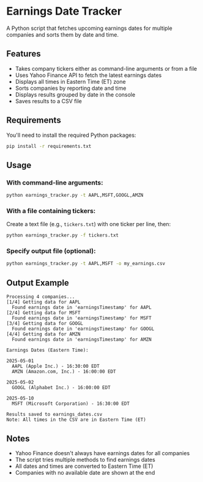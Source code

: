 # Earnings Date Tracker

A Python script that fetches upcoming earnings dates for multiple companies and sorts them by date and time.

## Features

- Takes company tickers either as command-line arguments or from a file
- Uses Yahoo Finance API to fetch the latest earnings dates
- Displays all times in Eastern Time (ET) zone
- Sorts companies by reporting date and time
- Displays results grouped by date in the console
- Saves results to a CSV file

## Requirements

You'll need to install the required Python packages:

```bash
pip install -r requirements.txt
```

## Usage

### With command-line arguments:

```bash
python earnings_tracker.py -t AAPL,MSFT,GOOGL,AMZN
```

### With a file containing tickers:

Create a text file (e.g., `tickers.txt`) with one ticker per line, then:

```bash
python earnings_tracker.py -f tickers.txt
```

### Specify output file (optional):

```bash
python earnings_tracker.py -t AAPL,MSFT -o my_earnings.csv
```

## Output Example

```
Processing 4 companies...
[1/4] Getting data for AAPL
  Found earnings date in 'earningsTimestamp' for AAPL
[2/4] Getting data for MSFT
  Found earnings date in 'earningsTimestamp' for MSFT
[3/4] Getting data for GOOGL
  Found earnings date in 'earningsTimestamp' for GOOGL
[4/4] Getting data for AMZN
  Found earnings date in 'earningsTimestamp' for AMZN

Earnings Dates (Eastern Time):

2025-05-01
  AAPL (Apple Inc.) - 16:30:00 EDT
  AMZN (Amazon.com, Inc.) - 16:00:00 EDT

2025-05-02
  GOOGL (Alphabet Inc.) - 16:00:00 EDT

2025-05-10
  MSFT (Microsoft Corporation) - 16:30:00 EDT

Results saved to earnings_dates.csv
Note: All times in the CSV are in Eastern Time (ET)
```

## Notes

- Yahoo Finance doesn't always have earnings dates for all companies
- The script tries multiple methods to find earnings dates
- All dates and times are converted to Eastern Time (ET)
- Companies with no available date are shown at the end